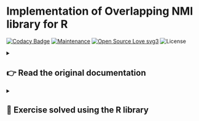 # Implementation of Overlapping NMI library for R

[![Codacy Badge](https://app.codacy.com/project/badge/Grade/995b6a66d00f4901872d566d2ef1d4a6)](https://app.codacy.com/gh/R0mb0/Overlapping-NMI-R/dashboard?utm_source=gh&utm_medium=referral&utm_content=&utm_campaign=Badge_grade)
[![Maintenance](https://img.shields.io/badge/Maintained%3F-yes-green.svg)](https://github.com/R0mb0/Overlapping-NMI-R)
[![Open Source Love svg3](https://badges.frapsoft.com/os/v3/open-source.svg?v=103)](https://github.com/R0mb0/Overlapping-NMI-R)
![License](https://img.shields.io/badge/license-AGPLv3-blue.svg?style=plastic)

<details>
<summary>
   
## 👉 Read the original documentation

</summary>

An implementation of a Normalized Mutual Information (NMI) measure for sets of overlapping clusters.

Fully described in:
   "Normalized Mutual Information to evaluate overlapping community finding algorithms"
   by Aaron F. McDaid, Derek Greene, Neil Hurley
   http://arxiv.org/abs/1110.2515

Our method is based on the method described in Appendix B at the end of:
  "Detecting the overlapping and hierarchical community structure in complex networks"
  by Andrea Lancichinetti, Santo Fortunato and János Kertész
  http://iopscience.iop.org/1367-2630/11/3/033015/


== Usage ==

  make onmi
  onmi FILE1 FILE2

The filesnames record the sets of communities. A typical use case is to have
the "true" communities in one file and and those found by your algorithm
in the other file. One line per community. The nodes are
separated by whitespace, and any non-whitespace characters may be used in the
node names.


== Contact ==

Send any comments or queries or requests to aaronmcdaid@gmail.com


== Citation for Bibtex ==

@article{McDaidNMI,
    abstract = {Given the increasing popularity of algorithms for overlapping clustering, in
particular in social network analysis, quantitative measures are needed to
measure the accuracy of a method. Given a set of true clusters, and the set of
clusters found by an algorithm, these sets of clusters must be compared to see
how similar or different the sets are. A normalized measure is desirable in
many contexts, for example assigning a value of 0 where the two sets are
totally dissimilar, and 1 where they are identical. A measure based on
normalized mutual information, [1], has recently become popular. We demonstrate
unintuitive behaviour of this measure, and show how this can be corrected by
using a more conventional normalization. We compare the results to that of
other measures, such as the Omega index [2].},
    archivePrefix = {arXiv},
    author = {McDaid, Aaron F. and Greene, Derek and Hurley, Neil},
    citeulike-article-id = {9896732},
    citeulike-linkout-0 = {http://arxiv.org/abs/1110.2515},
    citeulike-linkout-1 = {http://arxiv.org/pdf/1110.2515},
    day = {11},
    eprint = {1110.2515},
    month = oct,
    posted-at = {2011-10-13 02:42:56},
    priority = {0},
    title = {Normalized Mutual Information to evaluate overlapping community finding algorithms},
    url = {http://arxiv.org/abs/1110.2515},
    year = {2011}
}

</details>

<details>
<summary>

## 📝 Exercise solved using the R library
   
</summary>

### Where the exercise has been taken 

The exercise is: 38.9.1/2 from this [book](https://www.networkatlas.eu/files/sna_book.pdf)  

### Exercise text 

Use the k-clique algorithm to find overlapping communities in the network at [http://www.networkatlas.eu/exercises/38/1/data.
txt](http://www.networkatlas.eu/exercises/38/1/data.txt). Test how many nodes are part of no community for k equal to 3, 4, and 5.

Compare the k-clique results with the coverage in [http://www.networkatlas.eu/exercises/38/2/comms.txt](http://www.networkatlas.eu/exercises/38/2/comms.txt), by using any variation of overlapping NMI from [https://github.com/aaronmcdaid/Overlapping-NMI](https://github.com/aaronmcdaid/Overlapping-NMI). For which value of k do you get the best performance?

### Library 

```R
# Calculating the Overlapping Normalized Mutual Information (NMI) between two covers
# Robust and compatible with lists of character vectors (each a community)

get_membership_matrix <- function(communities, all_nodes) {
  mat <- matrix(0, nrow=length(all_nodes), ncol=length(communities))
  rownames(mat) <- all_nodes
  for (j in seq_along(communities)) {
    idx <- match(communities[[j]], all_nodes)
    idx <- idx[!is.na(idx)]
    if (length(idx) > 0) {
      mat[idx, j] <- 1
    }
  }
  mat
}

NMI <- function(cover1, cover2) {
  all_nodes <- sort(unique(c(unlist(cover1), unlist(cover2))))
  X <- get_membership_matrix(cover1, all_nodes)
  Y <- get_membership_matrix(cover2, all_nodes)
  n <- length(all_nodes)
  safe_log2 <- function(x) ifelse(x > 0, log2(x), 0)
  cond_entropy <- function(A, B) {
    kA <- ncol(A)
    kB <- ncol(B)
    H <- 0
    for (i in 1:kA) {
      minH <- Inf
      for (j in 1:kB) {
        Nij <- sum(A[,i] & B[,j])
        if (Nij == 0) next
        Ni <- sum(A[,i])
        Nj <- sum(B[,j])
        pij <- Nij / n
        pi <- Ni / n
        pj <- Nj / n
        Hij <- 0
        if (pij > 0 && (pi * pj) > 0)
          Hij <- Hij - (pij) * safe_log2(pij / (pi * pj))
        if ((Ni-Nij) > 0 && (pi * (1-pj)) > 0)
          Hij <- Hij - ((Ni-Nij)/n) * safe_log2(((Ni-Nij)/n) / (pi*(1-pj)))
        if ((Nj-Nij) > 0 && ((1-pi)*pj) > 0)
          Hij <- Hij - ((Nj-Nij)/n) * safe_log2(((Nj-Nij)/n) / ((1-pi)*pj))
        if ((n-Ni-Nj+Nij) > 0 && ((1-pi)*(1-pj)) > 0)
          Hij <- Hij - ((n-Ni-Nj+Nij)/n) * safe_log2(((n-Ni-Nj+Nij)/n) / ((1-pi)*(1-pj)))
        if (!is.nan(Hij) && Hij < minH)
          minH <- Hij
      }
      if (is.finite(minH)) H <- H + minH
    }
    H / kA
  }
  H_XY <- cond_entropy(X, Y)
  H_YX <- cond_entropy(Y, X)
  NMI_value <- 1 - 0.5 * (H_XY + H_YX)
  NMI_value
}
```

### Exercise solution

```R
# Compare the k-clique results with the coverage in http://www.
# networkatlas.eu/exercises/38/2/comms.txt, by using any variation
# of overlapping NMI from https://github.com/aaronmcdaid/
# Overlapping-NMI. For which value of k do you get the best performance?

library(here)
library(igraph)

# Defining the k_clique_communities function for finding k-clique communities
k_clique_communities <- function(graph, k) {
  all_cliques <- cliques(graph, min = k, max = k)
  if (length(all_cliques) == 0) return(list())
  clique_graph <- make_empty_graph(n = length(all_cliques))
  for (i in seq_along(all_cliques)) {
    for (j in seq_len(i-1)) {
      if (length(intersect(all_cliques[[i]], all_cliques[[j]])) == (k-1)) {
        clique_graph <- add_edges(clique_graph, c(i, j))
      }
    }
  }
  comps <- components(clique_graph)
  communities <- lapply(seq_len(comps$no), function(comp_id) {
    idx <- which(comps$membership == comp_id)
    unique(unlist(all_cliques[idx]))
  })
  lapply(communities, function(x) V(graph)$name[x])
}

source(here("OverlappingNMI.R"))

# Loading the edge list and building the graph
edges <- read.table(here("data.txt"))
colnames(edges) <- c("from", "to", "weight")
g <- graph_from_data_frame(edges, directed=FALSE)

# Solution 

# Removing weights for clique percolation
g_unweighted <- delete_edge_attr(g, "weight")

# Loading the ground truth communities from comms.txt
comms_lines <- readLines(here("comms.txt"))
gt_communities <- lapply(comms_lines, function(line) strsplit(line, " ")[[1]])
gt_communities <- lapply(gt_communities, as.character)

# Defining a function for extracting k-clique communities as lists of character vectors
get_kc_comms <- function(graph, k) {
  kc <- k_clique_communities(graph, k)
  lapply(kc, as.character)
}

# Initializing a results data frame
results <- data.frame(k=integer(), nmi=numeric())

# Calculating the NMI for k = 3, 4, 5
for (k in 3:5) {
  cat(sprintf("Calculating for k = %d\n", k))
  detected <- get_kc_comms(g_unweighted, k)
  nmi_value <- NMI(gt_communities, detected)
  results <- rbind(results, data.frame(k=k, nmi=nmi_value))
  cat(sprintf("k = %d | NMI = %.4f\n", k, nmi_value))
}

cat("\nSummary of k-clique NMI results:\n")
print(results, row.names = FALSE)

best_k <- results$k[which.max(results$nmi)]
cat(sprintf("\nBest performance for k = %d (NMI = %.4f)\n", best_k, max(results$nmi)))
```
### Referenced repository 

[R0mb0/The_Atlas_for_the_Aspiring_Network_Scientist_exercises_in_R](https://github.com/R0mb0/The_Atlas_for_the_Aspiring_Network_Scientist_exercises_in_R)

</details>
